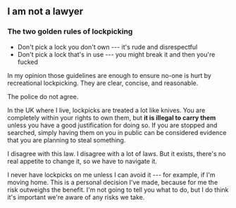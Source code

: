 ## I am not a lawyer

### The two golden rules of lockpicking

- Don't pick a lock you don't own --- it's rude and disrespectful
- Don't pick a lock that's in use --- you might break it and then you're fucked

In my opinion those guidelines are enough to ensure no-one is hurt by
recreational lockpicking. They are clear, concise, and reasonable.

The police do not agree.

In the UK where I live, lockpicks are treated a lot like knives. You are
completely within your rights to own them, but **it is illegal to carry them**
unless you have a good justification for doing so. If you are stopped and
searched, simply having them on you in public can be considered evidence that
you are planning to steal something.

I disagree with this law. I disagree with a lot of laws. But it exists, there's
no real appetite to change it, so we have to navigate it.

I never have lockpicks on me unless I can avoid it --- for example, if I'm
moving home. This is a personal decision I've made, because for me the risk
outweighs the benefit. I'm not going to tell you what to do, but I do think
it's important we're aware of any risks we take.
